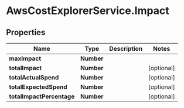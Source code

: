 # AwsCostExplorerService.Impact

## Properties

Name | Type | Description | Notes
------------ | ------------- | ------------- | -------------
**maxImpact** | **Number** |  | 
**totalImpact** | **Number** |  | [optional] 
**totalActualSpend** | **Number** |  | [optional] 
**totalExpectedSpend** | **Number** |  | [optional] 
**totalImpactPercentage** | **Number** |  | [optional] 


